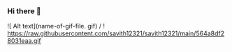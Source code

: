 ### Hi there 👋

<!--
**shnartho/shnartho** is a ✨ _special_ ✨ repository because its `README.md` (this file) appears on your GitHub profile.

Here are some ideas to get you started:

- 🔭 I’m currently working on . Study..
- 🌱 I’m currently learning ...
- 👯 I’m looking to collaborate on ...
- 🤔 I’m looking for help with ...
- 💬 Ask me about ...
- 📫 How to reach me: ...
- 😄 Pronouns: ...
- ⚡ Fun fact: I am nayem...
-->
![ Alt text](name-of-gif-file. gif) / ! [](https://raw.githubusercontent.com/savith12321/savith12321/main/564a8df28031eaa.gif)
https://raw.githubusercontent.com/savith12321/savith12321/main/564a8df28031eaa.gif
